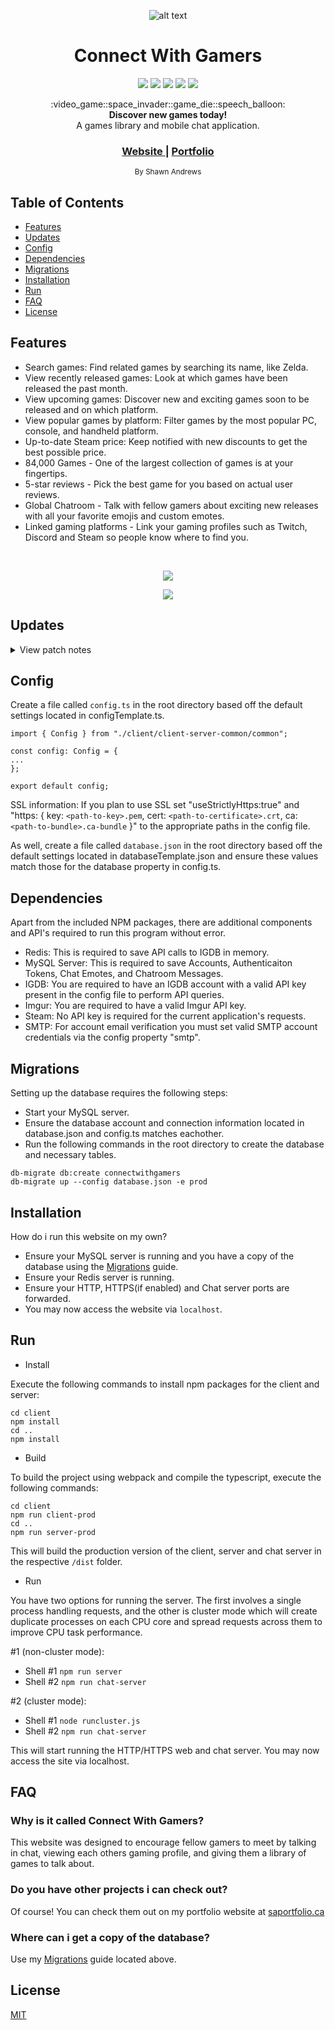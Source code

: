 <div align="center">

  ![alt text](https://i.imgur.com/UfeBmAp.gif "logo")

  <h1>Connect With Gamers</h1>
</div>
<p align="center">
    <a href="https://travis-ci.org/ShawnAndrews/ConnectWithGamers" alt="Build Status">
        <img src="https://travis-ci.org/ShawnAndrews/ConnectWithGamers.svg?branch=master" /></a>
    <a href="http://connectwithgamers.com/" alt="connectwithgamers.com">
        <img src="https://img.shields.io/website-up-down-green-red/http/shields.io.svg" /></a>
    <a href="https://david-dm.org/shawnandrews/connectwithgamers" alt="David">
        <img src="https://david-dm.org/shawnandrews/connectwithgamers.svg" /></a>
    <a href="https://github.com/ShawnAndrews/ConnectWithGamers" alt="GitHub release">
        <img src="https://img.shields.io/github/release/shawnandrews/connectwithgamers.svg" /></a>
    <a href="https://github.com/ShawnAndrews/ConnectWithGamers/blob/master/LICENSE" alt="GitHub license">
        <img src="https://img.shields.io/github/license/shawnandrews/connectwithgamers.svg" /></a>
</p>
<div align="center">
  :video_game::space_invader::game_die::speech_balloon:
</div>
<div align="center">
  <strong>Discover new games today!</strong>
</div>
<div align="center">
  A games library and mobile chat application.
</div>

<div align="center">
  <h3>
    <a href="http://www.connectwithgamers.com">
      Website
    </a>
    <span> | </span>
    <a href="http://www.saportfolio.ca">
      Portfolio
    </a>
  </h3>
</div>

<div align="center">
  <sub>By Shawn Andrews</sub>
</div>

## Table of Contents
- [Features](#features)
- [Updates](#updates)
- [Config](#config)
- [Dependencies](#dependencies)
- [Migrations](#migrations)
- [Installation](#installation)
- [Run](#run)
- [FAQ](#faq)
- [License](#license)

## Features
- Search games: Find related games by searching its name, like Zelda.
- View recently released games: Look at which games have been released the past month.
- View upcoming games: Discover new and exciting games soon to be released and on which platform.
- View popular games by platform: Filter games by the most popular PC, console, and handheld platform.
- Up-to-date Steam price: Keep notified with new discounts to get the best possible price.
- 84,000 Games - One of the largest collection of games is at your fingertips.
- 5-star reviews - Pick the best game for you based on actual user reviews.
- Global Chatroom - Talk with fellow gamers about exciting new releases with all your favorite emojis and custom emotes.
- Linked gaming platforms - Link your gaming profiles such as Twitch, Discord and Steam so people know where to find you.

<br/>

<p align="center">
  <img src="https://i.imgur.com/exqpFMi.png" />
</p>

<p align="center">
  <img src="https://i.imgur.com/iA1LvXm.png" />
</p>

## Updates

<details>
  <summary>View patch notes</summary>
  
  
> v1.0
> 
> - Initial release
>
> v1.1
> 
> - Account login
>     * Updated login, signup button
>     * Updated Remember Me slider
> - Account Settings
>     * Added ability to change password
>     * Changed saving individual settings into one save button
>     * Added ability to Add/Update/Delete profile pictures
>          * Using Imgur image hosting
>     * Added slider to expand and collapse gaming links
> - Chatroom
>     * Added text to show if message was Today, Yesterday, etc for improved readability
>     * Added iMessage chat bubbles
>          * Clickable to show time stamp
>     * Updated send bar to send messages
>     * Updated screen to view users in chatroom
>          * Updated UI
>          * Added text to show how long ago was the last activity of a user
> - Menu
>     * Added Game Trailer vidoes
>     * Added Steam Reviews
>     * Added ability to search games by genre
>     * Changed Popular Games By Platform to Exclusive Games By Platform
>     * Added Read More for long summaries for improved readability
>     * Added clickable platforms and genres
>
> v1.2
>
> - Chatroom
>     * Added top and side nav bar
>     * Moved User List to side nav
>          * Updated user list UI
>          * Added multi-bubble for subsequent messages from the same person
>          * Added ability to use pictures in messages
> - Menu
>     * Updated Game Screen UI
> - Account
>     * Added email verification
>          * Email sent on account creation and resent on request
> - Other
>     * Added SSL support
>     * Code cleanup
>          * Add comments
>          * Split heavy files into smaller ones
>          * Seperate components into container and presentational components
>
> v1.3
>
> - Menu
>     * Added Gaming Profiles
>          * Ability to view your followed live Twitch streams
>          * Ability to view your Steam friends list
>          * Ability to copy your Discord server's link to send to friends
>
> v1.4
>
> - Login
>     * Updated login screen to be fullscreen
> - Chatroom
>     * Updated chatrooms
>          * Severals new channels for the most popular video games
>     * Added user list bar
>          * Ability to see other user's time of most recent activity
>          * Ability to click on a user for more detailed information
>     * Added search feature
>          * Find users by name for more detailed information
>     * Added settings feature
>          * View all emotes available and who uploaded them
>          * Create your own custom emote
>     * Updated messaging
>          * Ability to use Emojis, Animated Emojis, and image attachments
>
> v1.5
>
> - Login
>     * Added back button
> - Menu
>     * Updated promotional infographic
>     * Updated to include news popular, upcoming and recent games as well as gaming news articles
>     * Added Advanced Search feature
>          * Includes 4 filters, Popularity, Category, Genre and Platform
>          * Includes sorting by Release Date, Popularity, and Alphabetic
>          * Easy to use simply by swiping left on any menu screen
>     * Updated results screen
>          * Increased games shown to 50
>          * Updated game information to include pricing, genres and steam link (where applicable)
</details>

## Config
Create a file called ``config.ts`` in the root directory based off the default settings located in configTemplate.ts.

```
import { Config } from "./client/client-server-common/common";

const config: Config = { 
... 
};

export default config;
```

SSL information: If you plan to use SSL set "useStrictlyHttps:true" and "https: { key: `<path-to-key>.pem`, cert: `<path-to-certificate>.crt`, ca: `<path-to-bundle>.ca-bundle` }" to the appropriate paths in the config file.

As well, create a file called ``database.json`` in the root directory based off the default settings located in databaseTemplate.json and ensure these values match those for the database property in config.ts.

## Dependencies
Apart from the included NPM packages, there are additional components and API's required to run this program without error.
- Redis: This is required to save API calls to IGDB in memory.
- MySQL Server: This is required to save Accounts, Authenticaiton Tokens, Chat Emotes, and Chatroom Messages.
- IGDB: You are required to have an IGDB account with a valid API key present in the config file to perform API queries.
- Imgur: You are required to have a valid Imgur API key.
- Steam: No API key is required for the current application's requests.
- SMTP: For account email verification you must set valid SMTP account credentials via the config property "smtp".

## Migrations
Setting up the database requires the following steps:

- Start your MySQL server.
- Ensure the database account and connection information located in database.json and config.ts matches eachother.
- Run the following commands in the root directory to create the database and necessary tables.

```
db-migrate db:create connectwithgamers
db-migrate up --config database.json -e prod
```

## Installation
How do i run this website on my own?
- Ensure your MySQL server is running and you have a copy of the database using the [Migrations](#migrations) guide.
- Ensure your Redis server is running.
- Ensure your HTTP, HTTPS(if enabled) and Chat server ports are forwarded.
- You may now access the website via ``localhost``.

## Run

- Install

Execute the following commands to install npm packages for the client and server:
```
cd client
npm install
cd ..
npm install
```

- Build

To build the project using webpack and compile the typescript, execute the following commands:
```
cd client
npm run client-prod
cd ..
npm run server-prod
```

This will build the production version of the client, server and chat server in the respective ``/dist`` folder.

- Run

You have two options for running the server. The first involves a single process handling requests, and the other is cluster mode which will create duplicate processes on each CPU core and spread requests across them to improve CPU task performance.

#1 (non-cluster mode): 

- Shell #1 ```npm run server```
- Shell #2 ```npm run chat-server```

#2 (cluster mode):

- Shell #1 ```node runcluster.js```
- Shell #2 ```npm run chat-server```

This will start running the HTTP/HTTPS web and chat server. You may now access the site via localhost.

## FAQ
### Why is it called Connect With Gamers?
This website was designed to encourage fellow gamers to meet by talking in chat, viewing each others gaming profile, and giving them a library of games to talk about.

### Do you have other projects i can check out?
Of course! You can check them out on my portfolio website at [saportfolio.ca](http://www.saportfolio.ca)

### Where can i get a copy of the database?
Use my [Migrations](#migrations) guide located above.

## License
[MIT](https://tldrlegal.com/license/mit-license)
